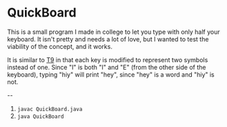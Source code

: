 # QuickBoard

This is a small program I made in college to let you type with only half your keyboard. It isn't pretty and needs a lot of love, but I wanted to test the viability of the concept, and it works.

It is similar to [T9](http://en.wikipedia.org/wiki/T9_(predictive_text)) in that each key is modified to represent two symbols instead of one. Since "I" is both "I" and "E" (from the other side of the keyboard), typing "hiy" will print "hey", since "hey" is a word and "hiy" is not.

--

1. `javac QuickBoard.java`
2. `java QuickBoard`
